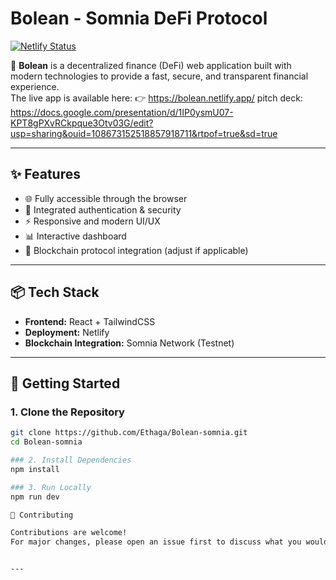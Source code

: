 # Bolean - Somnia DeFi Protocol

[![Netlify Status](https://api.netlify.com/api/v1/badges/xxxx/deploy-status)](https://bolean.netlify.app/)

🚀 **Bolean** is a decentralized finance (DeFi) web application built with modern technologies to provide a fast, secure, and transparent financial experience.  
The live app is available here: 
👉 https://bolean.netlify.app/
 pitch deck: https://docs.google.com/presentation/d/1IP0ysmU07-KPT8gPXvRCkpque3Otv03G/edit?usp=sharing&ouid=108673152518857918711&rtpof=true&sd=true

---

## ✨ Features
- 🌐 Fully accessible through the browser  
- 🔐 Integrated authentication & security  
- ⚡ Responsive and modern UI/UX  
- 📊 Interactive dashboard  
- 🔗 Blockchain protocol integration (adjust if applicable)  

---

## 📦 Tech Stack
- **Frontend:** React + TailwindCSS  
- **Deployment:** Netlify  
- **Blockchain Integration:** Somnia Network (Testnet)

---

## 🚀 Getting Started

### 1. Clone the Repository
```bash
git clone https://github.com/Ethaga/Bolean-somnia.git
cd Bolean-somnia

### 2. Install Dependencies
npm install

### 3. Run Locally
npm run dev

🤝 Contributing

Contributions are welcome!
For major changes, please open an issue first to discuss what you would like to modify.


---




